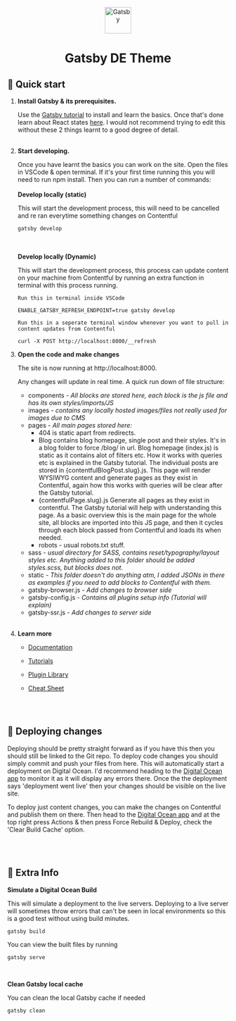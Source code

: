 <p align="center">
  <a href="https://www.gatsbyjs.com/?utm_source=starter&utm_medium=readme&utm_campaign=minimal-starter">
    <img alt="Gatsby" src="https://www.gatsbyjs.com/Gatsby-Monogram.svg" width="60" />
  </a>
</p>
<h1 align="center">
  Gatsby DE Theme
</h1>

## 🚀 Quick start

1.  **Install Gatsby & its prerequisites.**

    Use the [Gatsby tutorial](https://www.gatsbyjs.com/docs/tutorial/) to install and learn the basics. Once that's done learn about React states [here](https://reactjs.org/docs/hooks-state.html). I would not recommend trying to edit this without these 2 things learnt to a good degree of detail.
    <br><br>

2.  **Start developing.**

    Once you have learnt the basics you can work on the site. Open the files in VSCode & open terminal. If it's your first time running this you will need to run npm install. Then you can run a number of commands:
      <br><br>
      **Develop locally (static)**
      
      This will start the development process, this will need to be cancelled and re ran everytime something changes on Contentful

      ```shell
      gatsby develop
      ```

      <br><br>
      **Develop locally (Dynamic)**
      
      This will start the development process, this process can update content on your machine from Contentful by running an extra function in terminal with this process running.

      ```shell
      Run this in terminal inside VSCode

      ENABLE_GATSBY_REFRESH_ENDPOINT=true gatsby develop
      ```

       ```shell
      Run this in a seperate terminal window whenever you want to pull in content updates from Contentful
      
      curl -X POST http://localhost:8000/__refresh
      ```

3.  **Open the code and make changes**

    The site is now running at http://localhost:8000.

    Any changes will update in real time. A quick run down of file structure:

    * components - *All blocks are stored here, each block is the js file and has its own styles/imports/JS*
    * images - *contains any locally hosted images/files not really used for images due to CMS*
    * pages - *All main pages stored here:*
        * 404 is static apart from redirects.
        * Blog contains blog homepage, single post and their styles. It's in a blog folder to force /blog/ in url. Blog homepage (index.js) is static as it contains alot of filters etc. How it works with queries etc is explained in the Gatsby tutorial. The individual posts are stored in {contentfulBlogPost.slug}.js. This page will render WYSIWYG content and generate pages as they exist in Contentful, again how this works with queries will be clear after the Gatsby tutorial.
        * {contentfulPage.slug}.js Generate all pages as they exist in contentful. The Gatsby tutorial will help with understanding this page. As a basic overview this is the main page for the whole site, all blocks are imported into this JS page, and then it cycles through each block passed from Contentful and loads its when needed.
        * robots - usual robots.txt stuff.
    * sass - *usual directory for SASS, contains reset/typography/layout styles etc. Anything added to this folder should be added styles.scss, but blocks does not.*
    * static - *This folder doesn't do anything atm, I added JSONs in there as examples if you need to add blocks to Contentful with them.*
    * gatsby-browser.js - *Add changes to browser side*
    * gatsby-config.js - *Contains all plugins setup info (Tutorial will explain)*
    * gatsby-ssr.js - *Add changes to server side*
<br><br>

4.  **Learn more**

    - [Documentation](https://www.gatsbyjs.com/docs/?utm_source=starter&utm_medium=readme&utm_campaign=minimal-starter)

    - [Tutorials](https://www.gatsbyjs.com/tutorial/?utm_source=starter&utm_medium=readme&utm_campaign=minimal-starter)

    - [Plugin Library](https://www.gatsbyjs.com/plugins?utm_source=starter&utm_medium=readme&utm_campaign=minimal-starter)

    - [Cheat Sheet](https://www.gatsbyjs.com/docs/cheat-sheet/?utm_source=starter&utm_medium=readme&utm_campaign=minimal-starter)

<br><br>

## 🚀 Deploying changes

Deploying should be pretty straight forward as if you have this then you should still be linked to the Git repo. To deploy code changes you should simply commit and push your files from here. This will automatically start a deployment on Digital Ocean. I'd recommend heading to the [Digital Ocean app](https://cloud.digitalocean.com/apps/74ae4e4d-5cbb-462d-af44-9e317b22987b/overview) to monitor it as it will display any errors there. Once the the deployment says 'deployment went live' then your changes should be visible on the live site.

To deploy just content changes, you can make the changes on Contentful and publish them on there. Then head to the [Digital Ocean app](https://cloud.digitalocean.com/apps/74ae4e4d-5cbb-462d-af44-9e317b22987b/overview) and at the top right press Actions & then press Force Rebuild & Deploy, check the 'Clear Build Cache' option.

<br><br>

## 🚀 Extra Info

**Simulate a Digital Ocean Build**
  
This will simulate a deployment to the live servers. Deploying to a live server will sometimes throw errors that can't be seen in local environments so this is a good test without using build minutes.

```shell
gatsby build
```

You can view the built files by running

```shell
gatsby serve
```

<br>

**Clean Gatsby local cache**
  
You can clean the local Gatsby cache if needed

```shell
gatsby clean
```
